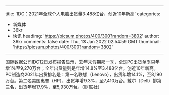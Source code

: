 
---
title: 'IDC：2021年全球个人电脑出货量3.488亿台，创近10年新高'
categories: 
 - 新媒体
 - 36kr
 - 快讯
headimg: 'https://picsum.photos/400/300?random=3802'
author: 36kr
comments: false
date: Thu, 13 Jan 2022 02:54:59 GMT
thumbnail: 'https://picsum.photos/400/300?random=3802'
---

<div>   
国际数据公司IDC12日发布报告显示，去年末假期那一季，全球PC出货单季只年增1%至9,270万台；全年出货量则是年增14.8%至3.488亿台，创近10年新高。PC制造商2021年出货排名是：第一名联想（Lenovo），出货年增14.1%，至8,190万台。第二名美国惠普（HP），出货年增9.3%，至7,410万台。戴尔（Dell）排第三名，出货年增17.9%，至5,930万台。（财联社）  
</div>
            